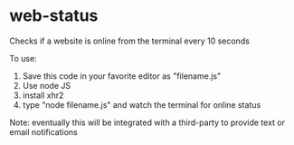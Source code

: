 # web-status
Checks if a website is online from the terminal every 10 seconds

To use:
1. Save this code in your favorite editor as "filename.js"
2. Use node JS
3. install xhr2
4. type "node filename.js" and watch the terminal for online status


Note: eventually this will be integrated with a third-party to provide text or email notifications

